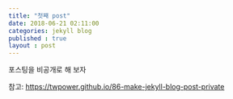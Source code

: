 ```yaml
---
title: "첫째 post"
date: 2018-06-21 02:11:00
categories: jekyll blog
published : true
layout : post
---
```

포스팅을 비공개로 해 보자

참고: https://twpower.github.io/86-make-jekyll-blog-post-private
